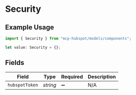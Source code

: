 # Security

## Example Usage

```typescript
import { Security } from "mcp-hubspot/models/components";

let value: Security = {};
```

## Fields

| Field              | Type               | Required           | Description        |
| ------------------ | ------------------ | ------------------ | ------------------ |
| `hubspotToken`     | *string*           | :heavy_minus_sign: | N/A                |